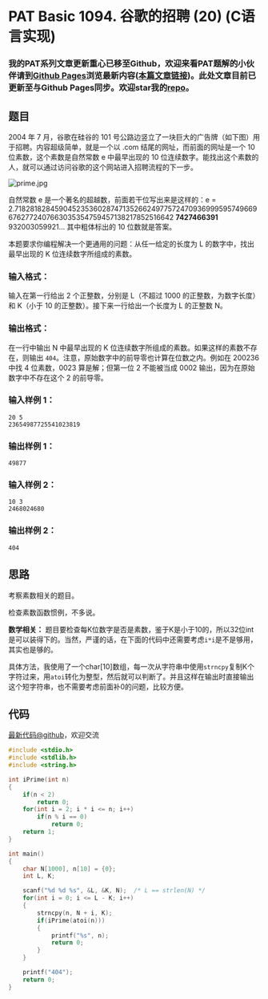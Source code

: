 # PAT Basic 1094. 谷歌的招聘 (20) (C语言实现)

### 我的PAT系列文章更新重心已移至Github，欢迎来看PAT题解的小伙伴请到[Github Pages](https://oliverlew.github.io/PAT)浏览最新内容([本篇文章链接](https://oliverlew.github.io/PAT/Basic/1094.html))。此处文章目前已更新至与Github Pages同步。欢迎star我的[repo](https://github.com/OliverLew/PAT)。

## 题目

2004 年 7 月，谷歌在硅谷的 101 号公路边竖立了一块巨大的广告牌（如下图）用于招聘。内容超级简单，就是一个以 .com
结尾的网址，而前面的网址是一个 10 位素数，这个素数是自然常数 e 中最早出现的 10
位连续数字。能找出这个素数的人，就可以通过访问谷歌的这个网站进入招聘流程的下一步。

![prime.jpg](https://images.ptausercontent.com/57148679-d574-4f49-b048-775c6c07791c.jpg)

自然常数 e 是一个著名的超越数，前面若干位写出来是这样的：e =
2.71828182845904523536028747135266249775724709369995957496696762772407663035354759457138217852516642
**7427466391** 932003059921... 其中粗体标出的 10 位数就是答案。

本题要求你编程解决一个更通用的问题：从任一给定的长度为 L 的数字中，找出最早出现的 K 位连续数字所组成的素数。

### 输入格式：

输入在第一行给出 2 个正整数，分别是 L（不超过 1000 的正整数，为数字长度）和 K（小于 10 的正整数）。接下来一行给出一个长度为 L 的正整数
N。

### 输出格式：

在一行中输出 N 中最早出现的 K 位连续数字所组成的素数。如果这样的素数不存在，则输出 `404`。注意，原始数字中的前导零也计算在位数之内。例如在
200236 中找 4 位素数，0023 算是解；但第一位 2 不能被当成 0002 输出，因为在原始数字中不存在这个 2 的前导零。

### 输入样例 1：

    
    
    20 5
    23654987725541023819
    

### 输出样例 1：

    
    
    49877
    

### 输入样例 2：

    
    
    10 3
    2468024680
    

### 输出样例 2：

    
    
    404
    



## 思路


考察素数相关的题目。

检查素数函数惯例，不多说。

**数学相关：**
题目要检查每K位数字是否是素数，鉴于K是小于10的，所以32位int是可以装得下的。当然，严谨的话，在下面的代码中还需要考虑`i*i`是不是够用，其实也是够的。

具体方法，我使用了一个char[10]数组，每一次从字符串中使用`strncpy`复制K个字符过来，用`atoi`转化为整型，然后就可以判断了。并且这样在输出时直接输出这个短字符串，也不需要考虑前面补0的问题，比较方便。

## 代码

[最新代码@github](https://github.com/OliverLew/PAT/blob/master/PATBasic/1094.c)，欢迎交流
```c
#include <stdio.h>
#include <stdlib.h>
#include <string.h>

int iPrime(int n)
{
    if(n < 2)
        return 0;
    for(int i = 2; i * i <= n; i++)
        if(n % i == 0)
            return 0;
    return 1;
}

int main()
{
    char N[1000], n[10] = {0};
    int L, K;

    scanf("%d %d %s", &L, &K, N);  /* L == strlen(N) */
    for(int i = 0; i <= L - K; i++)
    {
        strncpy(n, N + i, K);
        if(iPrime(atoi(n)))
        {
            printf("%s", n);
            return 0;
        }
    }

    printf("404");
    return 0;
}
```